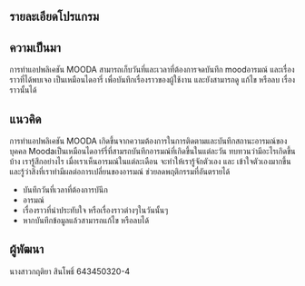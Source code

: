 ## รายละเอียดโปรแกรม
## ความเป็นมา 
การทำแอปพลิเคชัน MOODA สามารถเก็บวันที่และเวลาที่ต้องการจดบันทึก moodอารมณ์ และเรื่องราวที่ได้พบเจอ เป็นเหมือนไดอารี่ เพื่อบันทึกเรื่องราวของผู้ใช้งาน
และยังสามารถดู แก้ไข หรือลบ เรื่องราวนั้นได้
## แนวคิด
การทำแอปพลิเคชัน MOODA เกิดขึ้นจากความต้องการในการติดตามและบันทึกสถานะอารมณ์ของบุคคล 
Moodaเป็นเหมือนไดอาร์รี่ที่สามรถบันทึกอารมณ์ที่เกิดขึ้นในแต่ละวัน ทบทวนว่ามีอะไรเกิดขึ้นบ้าง เรารู้สึกอย่างไร เมื่อเราเห็นอารมณ์ในแต่ละเดือน จะทำให้เรารู้จักตัวเอง และ เข้าใจตัวเองมากขึ้น
และรู้ว่าสิ่งที่เราทำมีผลต่อการเปลี่ยนของอารมณ์ ช่วยลดพฤติกรรมที่อันตรายได้ 
- บันทึกวันที่เวลาที่ต้องการบันึก
- อารมณ์
- เรื่องราวที่น่าประทับใจ หรือเรื่องราวต่างๆในวันนั้นๆ
- หากบันทึกข้อมูลแล้วสามารถแก้ไข หรือลบได้
## ผู้พัฒนา
นางสาวกฤติยา สินโพธิ์ 643450320-4
